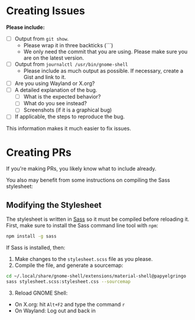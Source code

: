 # Creating Issues
**Please include:**
+ [ ] Output from `git show`.
  + Please wrap it in three backticks (\`\`\`)
  + We only need the commit that you are using. Please make sure you are on the latest version.
+ [ ] Output from `journalctl /usr/bin/gnome-shell`
  + Please include as much output as possible. If necessary, create a Gist and link to it.
+ [ ] Are you using Wayland or X.org?
+ [ ] A detailed explanation of the bug.
  + [ ] What is the expected behavior?
  + [ ] What do you see instead?
  + [ ] Screenshots (if it is a graphical bug)
+ [ ] If applicable, the steps to reproduce the bug.

This information makes it much easier to fix issues.

# Creating PRs
If you're making PRs, you likely know what to include already.

You also may benefit from some instructions on compiling the Sass stylesheet:

## Modifying the Stylesheet
The stylesheet is written in [Sass](https://sass-lang.com) so it must be compiled before reloading it.
First, make sure to install the Sass command line tool with `npm`:
```bash
npm install -g sass
```
If Sass is installed, then:
1) Make changes to the `stylesheet.scss` file as you please.
2) Compile the file, and generate a sourcemap:
```bash
cd ~/.local/share/gnome-shell/extensions/material-shell@papyelgringo
sass stylesheet.scss:stylesheet.css --sourcemap
```
3) Reload GNOME Shell:
  + On X.org: hit `Alt+F2` and type the command `r`
  + On Wayland: Log out and back in
